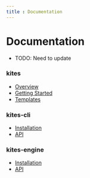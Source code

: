 ```yaml
---
title : Documentation
---
```



# Documentation

* TODO: Need to update

<div markdown="1">

### kites

* [Overview](/documentation/overview/)
* [Getting Started](/documentation/guide/)
* [Templates](/documentation/kites/templates)

### kites-cli

* [Installation](/documentation/kites-cli/installation)
* [API](/documentation/kites-cli/cli)

### kites-engine

* [Installation](/documentation/kites-engine/installation)
* [API](/documentation/kites-engine/api)


</div>
